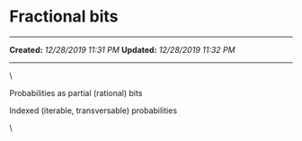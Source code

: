 Fractional bits
===============

  -------------- -----------------------
  **Created:**   *12/28/2019 11:31 PM*
  **Updated:**   *12/28/2019 11:32 PM*
  -------------- -----------------------

\

Probabilities as partial (rational) bits

Indexed (iterable, transversable) probabilities

\

 
